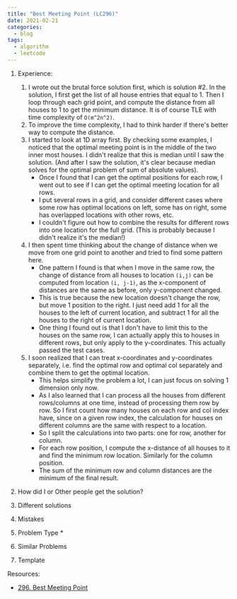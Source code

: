 ```yaml
---
title: "Best Meeting Point (LC296)"
date: 2021-02-21
categories:
  - blog
tags:
  - algorithm
  - leetcode
---
```


1. Experience:
    1. I wrote out the brutal force solution first, which is solution #2. In the solution, I first get the list of all house entries that equal to 1. Then I loop through each grid point, and compute the distance from all houses to 1 to get the minimum distance. It is of course TLE with time complexity of `O(m^2n^2)`.
    2. To improve the time complexity, I had to think harder if there's better way to compute the distance. 
    3. I started to look at 1D array first. By checking some examples, I noticed that the optimal meeting point is in the middle of the two inner most houses. I didn't realize that this is median until I saw the solution. (And after I saw the solution, it's clear because median solves for the optimal problem of sum of absolute values). 
        * Once I found that I can get the optimal positions for each row, I went out to see if I can get the optimal meeting location for all rows.
        * I put several rows in a grid, and consider different cases where some row has optimal locations on left, some has on right, some has overlapped locations with other rows, etc. 
        * I couldn't figure out how to combine the results for different rows into one location for the full grid. (This is probably because I didn't realize it's the median!)
    4. I then spent time thinking about the change of distance when we move from one grid point to another and tried to find some pattern here.
        * One pattern I found is that when I move in the same row, the change of distance from all houses to location `(i,j)` can be computed from location `(i, j-1)`, as the x-component of distances are the same as before, only y-component changed. 
        * This is true because the new location doesn't change the row, but move 1 position to the right. I just need add 1 for all the houses to the left of current location, and subtract 1 for all the houses to the right of current location.
        * One thing I found out is that I don't have to limit this to the houses on the same row, I can actually apply this to houses in different rows, but only apply to the y-coordinates. This actually passed the test cases.
    5. I soon realized that I can treat x-coordinates and y-coordinates separately, i.e. find the optimal row and optimal col separately and combine them to get the optimal location. 
        * This helps simplify the problem a lot, I can just focus on solving 1 dimension only now.
        * As I also learned that I can process all the houses from different rows/columns at one time, instead of processing them row by row. So I first count how many houses on each row and col index have, since  on a given row index, the calculation for houses on different columns are the same with respect to a location.
        * So I split the calculations into two parts: one for row, another for column. 
        * For each row position, I compute the x-distance of all houses to it and find the minimum row location. Similarly for the column position.
        * The sum of the minimum row and column distances are the minimum of the final result.  

2. How did I or Other people get the solution? 


3. Different solutions




4. Mistakes

5. Problem Type
    *

6. Similar Problems



7. Template



Resources:
* [296. Best Meeting Point][LeetCode Link]

[LeetCode Link]: https://leetcode.com/problems/best-meeting-point/
